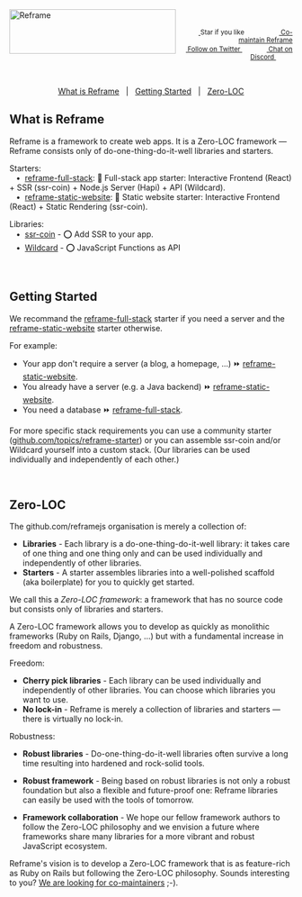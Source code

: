 <a href="/../../#readme">
    <img align="left" src="https://github.com/reframejs/reframe/raw/master/images/logo-with-title-and-slogan.min.svg?sanitize=true" width=296 height=79 style="max-width:100%;" alt="Reframe"/>
</a>
<br/>
<p align="right">
    <sup>
        <a href="#">
            <img
              src="https://github.com/reframejs/reframe/raw/master/images/star.svg?sanitize=true"
              width="16"
              height="12"
            >
        </a>
        Star if you like
        &nbsp;&nbsp;&nbsp;&nbsp;
        &nbsp;&nbsp;&nbsp;&nbsp;
        &nbsp;&nbsp;
        <a href="https://github.com/reframejs/reframe/blob/master/contributing.md">
            <img
              src="https://github.com/reframejs/reframe/raw/master/images/biceps.min.svg?sanitize=true"
              width="16"
              height="14"
            >
            Co-maintain Reframe
        </a>
    </sup>
    <br/>
    <sup>
        <a href="https://twitter.com/reframejs">
            <img
              src="https://github.com/reframejs/reframe/raw/master/images/tw.svg?sanitize=true"
              width="15"
              height="13"
            >
            Follow on Twitter
        </a>
        &nbsp;&nbsp;&nbsp;&nbsp;&nbsp;
        &nbsp;&nbsp;
        <a href="https://discord.gg/kqXf65G">
            <img
              src="https://github.com/reframejs/reframe/raw/master/images/chat.svg?sanitize=true"
              width="14"
              height="10"
            >
            Chat on Discord
        </a>
        &nbsp;&nbsp;&nbsp;&nbsp;
        &nbsp;&nbsp;&nbsp;&nbsp;
    </sup>
</p>
&nbsp;
<p align='center'>
<a href="#what-is-reframe">What is Reframe</a>
&nbsp; | &nbsp;
<a href="#getting-started">Getting Started</a>
&nbsp; | &nbsp;
<a href="#zero-loc">Zero-LOC</a>
</p>

## What is Reframe

Reframe is a framework to create web apps.
It is a Zero-LOC framework &mdash; Reframe consists only of do-one-thing-do-it-well libraries and starters.

Starters:
<br/> &nbsp;&nbsp;&nbsp;&#8226;&nbsp;
[reframe-full-stack](https://github.com/reframejs/reframe-full-stack): :rocket: Full-stack app starter: Interactive Frontend (React) + SSR (ssr-coin) + Node.js Server (Hapi) + API (Wildcard).
<br/> &nbsp;&nbsp;&nbsp;&#8226;&nbsp;
[reframe-static-website](https://github.com/reframejs/reframe-static-website): :rocket: Static website starter: Interactive Frontend (React) + Static Rendering (ssr-coin).

Libraries:
<br/> &nbsp;&nbsp;&nbsp;&#8226;&nbsp;
[ssr-coin](https://github.com/reframejs/ssr-coin) - :o: Add SSR to your app.
<br/> &nbsp;&nbsp;&nbsp;&#8226;&nbsp;
[Wildcard](https://github.com/reframejs/wildcard-api) - :o: JavaScript Functions as API

<br/>

## Getting Started

We recommand the
[reframe-full-stack](https://github.com/reframejs/reframe-full-stack) starter
if you need a server and the
[reframe-static-website](https://github.com/reframejs/reframe-static-website) starter
otherwise.

For example:
- Your app don't require a server (a blog, a homepage, ...) :fast_forward: [reframe-static-website](https://github.com/reframejs/reframe-static-website).
- You already have a server (e.g. a Java backend) :fast_forward: [reframe-static-website](https://github.com/reframejs/reframe-static-website).
- You need a database :fast_forward: [reframe-full-stack](https://github.com/reframejs/reframe-full-stack).

For more specific stack requirements
you can use a community starter ([github.com/topics/reframe-starter](https://github.com/topics/reframe-starter))
or you can assemble ssr-coin and/or Wildcard yourself into a custom stack.
(Our libraries can be used individually and independently of each other.)

<br/>

## Zero-LOC

The github.com/reframejs organisation is merely a collection of:
- **Libraries** -
  Each library is a do-one-thing-do-it-well library:
  it takes care of one thing and one thing only
  and can be used individually and independently of other libraries.
- **Starters** -
  A starter assembles libraries into a well-polished scaffold (aka boilerplate) for you to quickly get started.

We call this a *Zero-LOC framework*: a framework that has no source code but consists only of libraries and starters.

A Zero-LOC framework allows you to develop as quickly as monolithic frameworks
(Ruby on Rails, Django, ...)
but with a fundamental increase in freedom and robustness.

Freedom:

- **Cherry pick libraries** -
  Each library can be used individually and independently of other libraries. You can choose which libraries you want to use.
- **No lock-in** -
  Reframe is merely a collection of libraries and starters &mdash; there is virtually no lock-in.

Robustness:

- **Robust libraries** -
  Do-one-thing-do-it-well libraries
  often survive a long time resulting into hardened and rock-solid tools.

- **Robust framework** -
  Being based on robust libraries is not only a robust foundation but also a flexible and future-proof one:
  Reframe libraries can easily be used with the tools of tomorrow.

- **Framework collaboration** -
  We hope our fellow framework authors to follow the Zero-LOC philosophy and
  we envision a future where frameworks share many libraries for a more vibrant and robust JavaScript ecosystem.

Reframe's vision is to develop a Zero-LOC framework that is as feature-rich as Ruby on Rails but following the Zero-LOC philosophy.
Sounds interesting to you? [We are looking for co-maintainers](/contributing.md) ;-).

